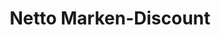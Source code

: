 ---
title: "Netto Marken-Discount"
url: /tuttlingen/netto-marken-discount-nelkenstrasse/
shop: Supermarkt
---